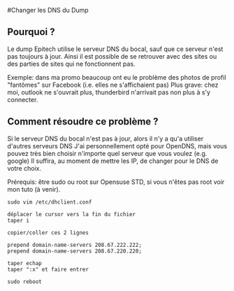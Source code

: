 #Changer les DNS du Dump

## Pourquoi ?

Le dump Epitech utilise le serveur DNS du bocal, sauf que ce serveur n'est pas toujours à jour.
Ainsi il est possible de se retrouver avec des sites ou des parties de sites qui ne fonctionnent pas.

Exemple: dans ma promo beaucoup ont eu le problème des photos de profil "fantômes" sur Facebook (i.e. elles ne s'affichaient pas)
Plus grave: chez moi, outlook ne s'ouvrait plus, thunderbird n'arrivait pas non plus à s'y connecter.

## Comment résoudre ce problème ?

Si le serveur DNS du bocal n'est pas à jour, alors il n'y a qu'a utiliser d'autres serveurs DNS
J'ai personnellement opté pour OpenDNS, mais vous pouvez très bien choisir n'importe quel serveur que vous voulez (e.g. google)
Il suffira, au moment de mettre les IP, de changer pour le DNS de votre choix.

Prérequis: être sudo ou root sur Opensuse STD, si vous n'êtes pas root voir mon tuto (à venir).

```shell
sudo vim /etc/dhclient.conf
```

```vim
déplacer le cursor vers la fin du fichier
taper i

copier/coller ces 2 lignes

prepend domain-name-servers 208.67.222.222;
prepend domain-name-servers 208.67.220.220;

taper echap
taper ":x" et faire entrer
```

```shell
sudo reboot
```

